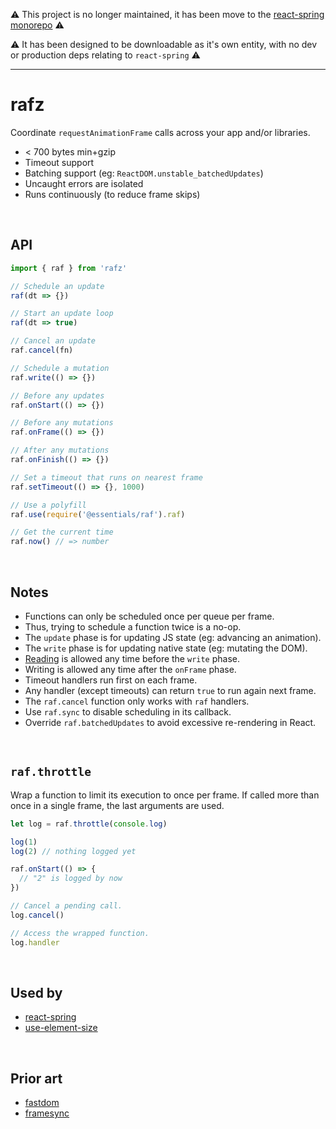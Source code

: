 ⚠️ This project is no longer maintained, it has been move to the [react-spring monorepo](https://github.com/pmndrs/react-spring/tree/master/packages/rafz#readme) ⚠️

⚠️ It has been designed to be downloadable as it's own entity, with no dev or production deps relating to `react-spring` ⚠️
 
---
 
# rafz

Coordinate `requestAnimationFrame` calls across your app and/or libraries.

- < 700 bytes min+gzip
- Timeout support
- Batching support (eg: `ReactDOM.unstable_batchedUpdates`)
- Uncaught errors are isolated
- Runs continuously (to reduce frame skips)

&nbsp;

## API

```ts
import { raf } from 'rafz'

// Schedule an update
raf(dt => {})

// Start an update loop
raf(dt => true)

// Cancel an update
raf.cancel(fn)

// Schedule a mutation
raf.write(() => {})

// Before any updates
raf.onStart(() => {})

// Before any mutations
raf.onFrame(() => {})

// After any mutations
raf.onFinish(() => {})

// Set a timeout that runs on nearest frame
raf.setTimeout(() => {}, 1000)

// Use a polyfill
raf.use(require('@essentials/raf').raf)

// Get the current time
raf.now() // => number
```

&nbsp;

## Notes

- Functions can only be scheduled once per queue per frame.
- Thus, trying to schedule a function twice is a no-op.
- The `update` phase is for updating JS state (eg: advancing an animation).
- The `write` phase is for updating native state (eg: mutating the DOM).
- [Reading] is allowed any time before the `write` phase.
- Writing is allowed any time after the `onFrame` phase.
- Timeout handlers run first on each frame.
- Any handler (except timeouts) can return `true` to run again next frame.
- The `raf.cancel` function only works with `raf` handlers.
- Use `raf.sync` to disable scheduling in its callback.
- Override `raf.batchedUpdates` to avoid excessive re-rendering in React.

[reading]: https://gist.github.com/paulirish/5d52fb081b3570c81e3a

&nbsp;

## `raf.throttle`

Wrap a function to limit its execution to once per frame. If called more than once
in a single frame, the last arguments are used.

```ts
let log = raf.throttle(console.log)

log(1)
log(2) // nothing logged yet

raf.onStart(() => {
  // "2" is logged by now
})

// Cancel a pending call.
log.cancel()

// Access the wrapped function.
log.handler
```

&nbsp;

## Used by

- [react-spring](https://github.com/pmndrs/react-spring)
- [use-element-size](https://github.com/alloc/use-element-size)

&nbsp;

## Prior art

- [fastdom](https://github.com/wilsonpage/fastdom)
- [framesync](https://github.com/Popmotion/popmotion/tree/master/packages/framesync)
